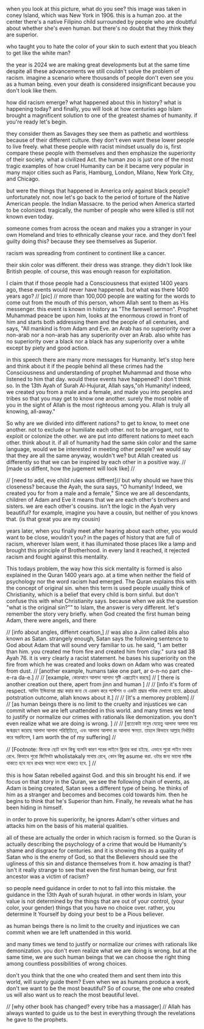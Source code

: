 when you look at this picture, what do you see? 
this image was taken in coney Island, which was New York in 1906. this is a human zoo. at the center there's a native Filipino child surrounded by people who are doubtful about whether she's even human. but there's no doubt that they think they are superior. 

who taught you to hate the color of your skin to such extent that you bleach to get like the white man?

the year is 2024 we are making great developments but at the same time despite all these advancements we still couldn't solve the problem of racism. imagine a scenario where thousands of people don't even see you as a human being. even your death is considered insignificant because you don't look like them. 

how did racism emerge? what happened about this in history? what is happening today? and finally, you will look at how centuries ago Islam brought a magnificent solution to one of the greatest shames of humanity. if you're ready let's begin.

they consider them as Savages they see them as pathetic and worthless because of their different culture. they don't even want these lower people to live freely. what these people with racist mindset usually do is, first compare these people with themselves and then emphasize the superiority of their society. what a civilized Act. the human zoo is just one of the most tragic examples of how cruel Humanity can be it became very popular in many major cities such as Paris, Hamburg, London, Milano, New York City, and Chicago. 

but were the things that happened in America only against black people? unfortunately not. now let's go back to the period of torture of the Native American people. the Indian Massacre. to the period when America started to be colonized. tragically, the number of people who were killed is still not known even today. 

someone comes from across the ocean and makes you a stranger in your own Homeland and tries to ethnically cleanse your race. and they don't feel guilty doing this? because they see themselves as Superior. 

racism was spreading from continent to continent like a cancer. 


their skin color was different. their dress was strange. they didn't look like British people. of course, this was enough reason for exploitation. 

I claim that if those people had a Consciousness that existed 1400 years ago, these events would never have happened. but what was there 1400 years ago? // [pic] // more than 100,000 people are waiting for the words to come out from the mouth of this person, whom Allah sent to them as His messenger. this event is known in history as "The farewell sermon". Prophet Muhammad peace be upon him, looks at the enormous crowd in front of him and starts both addressing them and the people of all centuries, and says, "All mankind is from Adam and Eve. an Arab has no superiority over a non-arab nor a non-arab has any superiority over an Arab. also white has no superiority over a black nor a black has any superiority over a white except by piety and good action. 

in this speech there are many more messages for Humanity. let's stop here and think about it if the people behind all these crimes had the Consciousness and understanding of prophet Muhammad and those who listened to him that day. would these events have happened? I don't think so. In the 13th Ayah of Surah Al-Hujurat, Allah says,"oh Humanity! indeed, we created you from a male and a female, and made you into peoples and tribes so that you may get to know one another. surely the most noble of you in the sight of Allah is the most righteous among you. Allah is truly all knowing, all-away." 

So why are we divided into different nations? to get to know, to meet one another. not to exclude or humiliate each other. not to be arrogant, not to exploit or colonize the other. we are put into different nations to meet each other. think about it. if all of humanity had the same skin color and the same language, would we be interested in meeting other people? we would say that they are all the same anyway, wouldn't we? but Allah created us differently so that we can be inspired by each other in a positive way. 
// [made us diffent, how the jugement will look like] //


// [need to add, eve child rules was diffrent]// 
but why should we have this closeness? because the Ayah, the sura says, "O humanity! Indeed, we created you for from a male and a female," Since we are all descendants, children of Adam and Eve it means that we are each other's brothers and sisters. we are each other's cousins. isn't the logic in the Ayah very beautiful? for example, imagine you have a cousin, but neither of you knows that. (is that great you are my cousin)

years later, when you finally meet after hearing about each other, you would want to be close, wouldn't you? in the pages of history that are full of racism, wherever Islam went, it has illuminated those places like a lamp and brought this principle of Brotherhood. in every land it reached, it rejected racism and fought against this mentality. 

This todays problem, the way how this sick mentality is formed is also explained in the Quran 1400 years ago. at a time when neither the field of psychology nor the word racism had emerged. The Quran explains this with the concept of original sin. when this term is used people usually think of Christianity, which is a belief that every child is born sinful. but don't confuse this with what Christianity says. because when we ask the question "what is the original sin?"" to Islam, the answer is very different. let's remember the story very briefly. when God created the first human being Adam, there were angels, and there

// [info about angles, diffenrt ceartion,] //
was also a Jinn called iblis also known as Satan. strangely enough, Satan says the following sentence to God about Adam that will sound very familiar to us. he said, "I am better than him. you created me from fire and created him from clay." sura sad 38 Ayah 76. it is very clearly a racist statement. he bases his superiority on the fire from which he was created and looks down on Adam who was created from dust. 
// [another example, humans take one part, ar o-n-no part che-e-ra da-e.] //
// [example, কোরআনে আলাদা আলাদা সৃষ্টি এক্সপ্লেইন করছে] 
// [ there is another creation out there, apert from jinn and human ] //
// [info it's form of respect. আদিম ইন্ডিয়ানরা শ্রদ্ধা করার জন্য যে এরকম করে পস্টেশন ও একটা শ্রদ্ধার পথিক দেখানো হতো. about potstration outcome, allah knows about it.] //
// [It's a memorey problem] //
// [as human beings there is no limit to the cruelty and injustices we can commit when we are left unattended in this world. and many times we tend to justify or normalize our crimes with rationals like demonization. you don't even realize what we are doing is wrong.
] //
// [প্রত্যেকটা মানুষ যেহেতু আলাদা আলাদা সময় জন্মগ্রহণ করেছে আলাদা আলাদা পরিস্থিতিতে, এবং আলাদা আলাদা রং আলাদা ক্ষমতা. তাহলে কিভাবে আল্লাহ নির্ধারিত করে অরবিনেস, I am worth the of my suffering] //

// [Footnote: জিনকে ছোট বলে কিছু বলেনি কারণ পরের লাইনে ক্লিয়ার করা হইছে.  এভাবে পুরো লাইন মাথায় রেখে. কিভাবে পুরো জিনিসটা wholistakaly মাথায় রেখে, কোন কিছু asume করা.
ওটার জন্য ভালো মস্তিষ্ক থাকতে হবে মনে রাখার ক্ষমতা ভালো থাকতে হবে. ] //


this is how Satan rebelled against God. and this sin brought his end. if we focus on that story in the Quran, we see the following chain of events, as Adam is being created, Satan sees a different type of being. he thinks of him as a stranger and becomes and becomes cold towards him. then he begins to think that he's Superior than him. Finally, he reveals what he has been hiding in himself. 

in order to prove his superiority, he ignores Adam's other virtues and attacks him on the basis of his material qualities. 

all of these are actually the order in which racism is formed. so the Quran is actually describing the psychology of a crime that would be Humanity's shame and disgrace for centuries. and it is showing this as a quality of Satan who is the enemy of God, so that the Believers should see the ugliness of this sin and distance themselves from it. how amazing is that? isn't it really strange to see that even the first human being, our first ancestor was a victim of racism? 

so people need guidance in order to not to fall into this mistake. the guidance in the 13th Ayah of surah hujurat. in other words in Islam, your value is not determined by the things that are out of your control, (your color, your gender) things that you have no choice over. rather, you determine It Yourself by doing your best to be a Pious believer.

as human beings there is no limit to the cruelty and injustices we can commit when we are left unattended in this world. 


and many times we tend to justify or normalize our crimes with rationals like demonization. you don't even realize what we are doing is wrong. but at the same time, we are such human beings that we can choose the right thing among countless possibilities of wrong choices. 

don't you think that the one who created them and sent them into this world, will surely guide them? Even when we as humans produce a work, don't we want to be the most beautiful? So of course, the one who created us will also want us to reach the most beautiful level.

// [why other book has changed? every tribe has a massager] //
Allah has always wanted to guide us to the best in everything through the revelations he gave to the prophets. 

